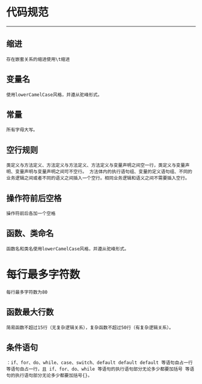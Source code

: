 # 代码规范
-------
## 缩进
	存在嵌套关系的缩进使用\t缩进

## 变量名
	使用lowerCamelCase风格，并遵从驼峰形式。

## 常量
	所有字母大写。

## 空行规则
	类定义与方法定义、方法定义与方法定义、方法定义与变量声明之间空一行，类定义与变量声明、变量声明与变量声明之间可不空行。 方法体内的执行语句组、变量的定义语句组、不同的业务逻辑之间或者不同的语义之间插入一个空行。相同业务逻辑和语义之间不需要插入空行。

## 操作符前后空格
	操作符前后各加一个空格

## 函数、类命名
	函数名和类名使用lowerCamelCase风格，并遵从驼峰形式。

# 每行最多字符数
	每行最多字符数为80

## 函数最大行数
	简易函数不超过15行（无复杂逻辑关系），复杂函数不超过50行（有复杂逻辑关系）。

## 条件语句
	：if、for、do、while、case、switch、default default default 等语句自占一行 等语句自占一行，且 if、for、do、while 等语句的执行语句部分无论多少都要加括号 等语句的执行语句部分无论多少都要加括号{}。
